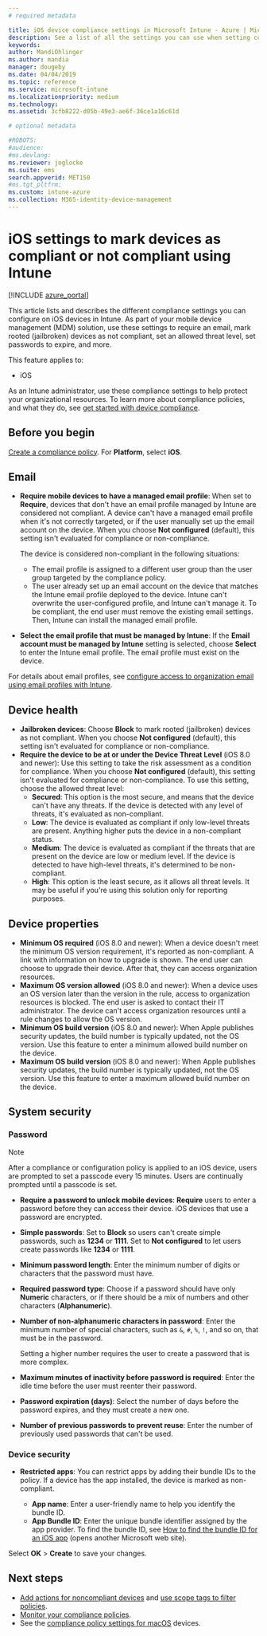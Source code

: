 ```yaml
---
# required metadata

title: iOS device compliance settings in Microsoft Intune - Azure | Microsoft Docs
description: See a list of all the settings you can use when setting compliance for your iOS devices in Microsoft Intune. Require an email, check jailbroken or rooted devices, set the allowed minimum and maximum operating system, set any password restrictions, including password length and device inactivity, restrict apps, and more.
keywords:
author: MandiOhlinger
ms.author: mandia
manager: dougeby
ms.date: 04/04/2019
ms.topic: reference
ms.service: microsoft-intune
ms.localizationpriority: medium
ms.technology:
ms.assetid: 3cfb8222-d05b-49e3-ae6f-36ce1a16c61d

# optional metadata

#ROBOTS:
#audience:
#ms.devlang:
ms.reviewer: joglocke
ms.suite: ems
search.appverid: MET150
#ms.tgt_pltfrm:
ms.custom: intune-azure
ms.collection: M365-identity-device-management
---
```


# iOS settings to mark devices as compliant or not compliant using Intune

[!INCLUDE [azure_portal](./includes/azure_portal.md)]

This article lists and describes the different compliance settings you can configure on iOS devices in Intune. As part of your mobile device management (MDM) solution, use these settings to require an email, mark rooted (jailbroken) devices as not compliant, set an allowed threat level, set passwords to expire, and more.

This feature applies to:

- iOS

As an Intune administrator, use these compliance settings to help protect your organizational resources. To learn more about compliance policies, and what they do, see [get started with device compliance](device-compliance-get-started.md).

## Before you begin

[Create a compliance policy](create-compliance-policy.md#create-the-policy). For **Platform**, select **iOS**.

## Email

- **Require mobile devices to have a managed email profile**: When set to **Require**, devices that don't have an email profile managed by Intune are considered not compliant. A device can't have a managed email profile when it's not correctly targeted, or if the user manually set up the email account on the device. When you choose **Not configured** (default), this setting isn't evaluated for compliance or non-compliance.

  The device is considered non-compliant in the following situations:

  - The email profile is assigned to a different user group than the user group targeted by the compliance policy.
  - The user already set up an email account on the device that matches the Intune email profile deployed to the device. Intune can't overwrite the user-configured profile, and Intune can't manage it. To be compliant,  the end user must remove the existing email settings. Then, Intune can install the managed email profile.

- **Select the email profile that must be managed by Intune**: If the **Email account must be managed by Intune** setting is selected, choose **Select** to enter the Intune email profile. The email profile must exist on the device.

For details about email profiles, see [configure access to organization email using email profiles with Intune](email-settings-configure.md).

## Device health

- **Jailbroken devices**: Choose **Block** to mark rooted (jailbroken) devices as not compliant. When you choose **Not configured** (default), this setting isn't evaluated for compliance or non-compliance.
- **Require the device to be at or under the Device Threat Level** (iOS 8.0 and newer): Use this setting to take the risk assessment as a condition for compliance. When you choose **Not configured** (default), this setting isn't evaluated for compliance or non-compliance. To use this setting, choose the allowed threat level:
  - **Secured**: This option is the most secure, and means that the device can't have any threats. If the device is detected with any level of threats, it's evaluated as non-compliant.
  - **Low**: The device is evaluated as compliant if only low-level threats are present. Anything higher puts the device in a non-compliant status.
  - **Medium**: The device is evaluated as compliant if the threats that are present on the device are low or medium level. If the device is detected to have high-level threats, it's determined to be non-compliant.
  - **High**: This option is the least secure, as it allows all threat levels. It may be useful if you're using this solution only for reporting purposes.

## Device properties

- **Minimum OS required** (iOS 8.0 and newer): When a device doesn't meet the minimum OS version requirement, it's reported as non-compliant. A link with information on how to upgrade is shown. The end user can choose to upgrade their device. After that, they can access organization resources.
- **Maximum OS version allowed** (iOS 8.0 and newer): When a device uses an OS version later than the version in the rule, access to organization resources is blocked. The end user is asked to contact their IT administrator. The device can't access organization resources until a rule changes to allow the OS version.
- **Minimum OS build version** (iOS 8.0 and newer): When Apple publishes security updates, the build number is typically updated, not the OS version. Use this feature to enter a minimum allowed build number on the device.
- **Maximum OS build version** (iOS 8.0 and newer): When Apple publishes security updates, the build number is typically updated, not the OS version. Use this feature to enter a maximum allowed build number on the device.

## System security

### Password

> [!NOTE]
> After a compliance or configuration policy is applied to an iOS device, users are prompted to set a passcode every 15 minutes. Users are continually prompted until a passcode is set.

- **Require a password to unlock mobile devices**: **Require** users to enter a password before they can access their device. iOS devices that use a password are encrypted.
- **Simple passwords**: Set to **Block** so users can't create simple passwords, such as **1234** or **1111**. Set to **Not configured** to let users create passwords like **1234** or **1111**.
- **Minimum password length**: Enter the minimum number of digits or characters that the password must have.
- **Required password type**: Choose if a password should have only **Numeric** characters, or if there should be a mix of numbers and other characters (**Alphanumeric**).
- **Number of non-alphanumeric characters in password**: Enter the minimum number of special characters, such as `&`, `#`, `%`, `!`, and so on, that must be in the password.

    Setting a higher number requires the user to create a password that is more complex.

- **Maximum minutes of inactivity before password is required**: Enter the idle time before the user must reenter their password.
- **Password expiration (days)**: Select the number of days before the password expires, and they must create a new one.
- **Number of previous passwords to prevent reuse**: Enter the number of previously used passwords that can't be used.

### Device security

- **Restricted apps**: You can restrict apps by adding their bundle IDs to the policy. If a device has the app installed, the device is marked as non-compliant.

  - **App name**: Enter a user-friendly name to help you identify the bundle ID.
  - **App Bundle ID**: Enter the unique bundle identifier assigned by the app provider. To find the bundle ID, see [How to find the bundle ID for an iOS app](https://support.microsoft.com/help/4294074/how-to-find-the-bundle-id-for-an-ios-app) (opens another Microsoft web site).  

Select **OK** > **Create** to save your changes.

## Next steps

- [Add actions for noncompliant devices](actions-for-noncompliance.md) and [use scope tags to filter policies](scope-tags.md).
- [Monitor your compliance policies](compliance-policy-monitor.md).
- See the [compliance policy settings for macOS](compliance-policy-create-mac-os.md) devices.
